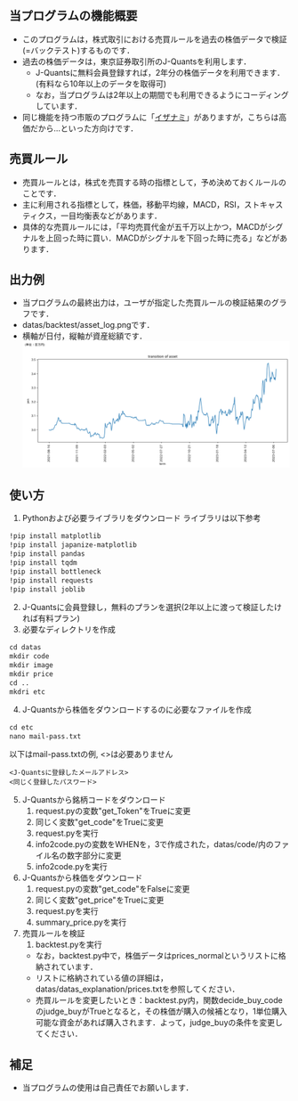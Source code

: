 ## 当プログラムの機能概要
- このプログラムは，株式取引における売買ルールを過去の株価データで検証(=バックテスト)するものです．
- 過去の株価データは，東京証券取引所のJ-Quantsを利用します．
   - J-Quantsに無料会員登録すれば，2年分の株価データを利用できます．(有料なら10年以上のデータを取得可)
   - なお，当プログラムは2年以上の期間でも利用できるようにコーディングしています．
- 同じ機能を持つ市販のプログラムに「[イザナミ](https://www.izanami.jp/top.html)」がありますが，こちらは高価だから...といった方向けです．

## 売買ルール
- 売買ルールとは，株式を売買する時の指標として，予め決めておくルールのことです．
- 主に利用される指標として，株価，移動平均線，MACD，RSI，ストキャスティクス，一目均衡表などがあります．
- 具体的な売買ルールには，「平均売買代金が五千万以上かつ，MACDがシグナルを上回った時に買い．MACDがシグナルを下回った時に売る」などがあります．

## 出力例
- 当プログラムの最終出力は，ユーザが指定した売買ルールの検証結果のグラフです．
- datas/backtest/asset_log.pngです．
- 横軸が日付，縦軸が資産総額です．
![出力例(2年分)](datas/backtest/asset_log.png)

 
## 使い方
1. Pythonおよび必要ライブラリをダウンロード 
ライブラリは以下参考
```
!pip install matplotlib
!pip install japanize-matplotlib
!pip install pandas
!pip install tqdm
!pip install bottleneck
!pip install requests
!pip install joblib

```
2. J-Quantsに会員登録し，無料のプランを選択(2年以上に渡って検証したければ有料プラン)
3. 必要なディレクトリを作成
```
cd datas
mkdir code
mkdir image
mkdir price
cd ..
mkdri etc
```
4. J-Quantsから株価をダウンロードするのに必要なファイルを作成
```
cd etc
nano mail-pass.txt
```
以下はmail-pass.txtの例, <>は必要ありません
```
<J-Quantsに登録したメールアドレス>
<同じく登録したパスワード>
```
5. J-Quantsから銘柄コードをダウンロード
   1. request.pyの変数"get_Token"をTrueに変更
   2. 同じく変数"get_code"をTrueに変更
   3. request.pyを実行
   4. info2code.pyの変数をWHENを，3で作成された，datas/code/内のファイル名の数字部分に変更
   5. info2code.pyを実行
6. J-Quantsから株価をダウンロード
   1. request.pyの変数"get_code"をFalseに変更
   2. 同じく変数"get_price"をTrueに変更
   3. request.pyを実行
   4. summary_price.pyを実行
7. 売買ルールを検証
   1. backtest.pyを実行
   - なお，backtest.py中で，株価データはprices_normalというリストに格納されています．
   - リストに格納されている値の詳細は，datas/datas_explanation/prices.txtを参照してください．
   - 売買ルールを変更したいとき：backtest.py内，関数decide_buy_codeのjudge_buyがTrueとなると，その株価が購入の候補となり，1単位購入可能な資金があれば購入されます．よって，judge_buyの条件を変更してください．



## 補足
- 当プログラムの使用は自己責任でお願いします．
  
